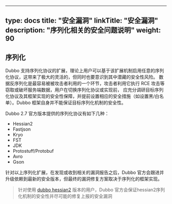 
---
type: docs
title: "安全漏洞"
linkTitle: "安全漏洞"
description: "序列化相关的安全问题说明"
weight: 90
---


## 序列化
Dubbo 支持序列化协议的扩展，理论上用户可以基于该扩展机制启用任意的序列化协议，这带来了极大的灵活的，但同时也要意识到其中潜藏的安全性风险。
数据反序列化是最容易被被攻击者利用的一个环节，攻击者利用它执行 RCE 攻击等窃取或破坏服务端数据，用户在切换序列化协议或实现前，
应充分调研目标序列化协议及其框架实现的安全性保障，并提前设置相应的安全措施（如设置黑/白名单）。Dubbo 框架自身并不能保证目标序列化机制的安全性。

Dubbo 2.7 官方版本提供的序列化协议有如下几种：
* Hessian2
* Fastjson
* Kryo
* FST
* JDK
* Protostuff/Protobuf
* Avro
* Gson

针对以上序列化扩展，在发现或收到相关的漏洞报告之后，Dubbo 官方会跟进并升级依赖到最新的安全版本，但最终的漏洞修复方案取决于序列化的框架实现。

> 针对使用 [dubbo hessian2](https://github.com/apache/dubbo-hessian-lite/releases) 版本的用户，Dubbo 官方会保证hessian2序列化机制的安全性并尽可能的修复上报的安全漏洞
